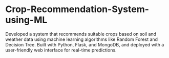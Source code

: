 # Crop-Recommendation-System-using-ML
Developed a system that recommends suitable crops based on soil and weather data using machine learning algorithms like Random Forest and Decision Tree. Built with Python, Flask, and MongoDB, and deployed with a user-friendly web interface for real-time predictions.
